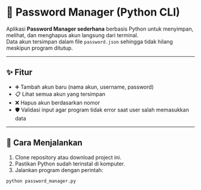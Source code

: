 # 🔐 Password Manager (Python CLI)

Aplikasi **Password Manager sederhana** berbasis Python untuk menyimpan, melihat, dan menghapus akun langsung dari terminal.  
Data akun tersimpan dalam file `password.json` sehingga tidak hilang meskipun program ditutup.

---

## ✨ Fitur
- ➕ Tambah akun baru (nama akun, username, password)  
- 📋 Lihat semua akun yang tersimpan  
- ❌ Hapus akun berdasarkan nomor  
- 🛡️ Validasi input agar program tidak error saat user salah memasukkan data  

---

## 🚀 Cara Menjalankan
1. Clone repository atau download project ini.  
2. Pastikan Python sudah terinstal di komputer.  
3. Jalankan program dengan perintah:  

```bash
python password_manager.py
